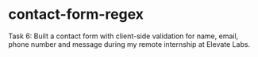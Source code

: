 # contact-form-regex
Task 6:  Built a contact form with client-side validation for name, email, phone number and message during my remote internship at Elevate Labs.
